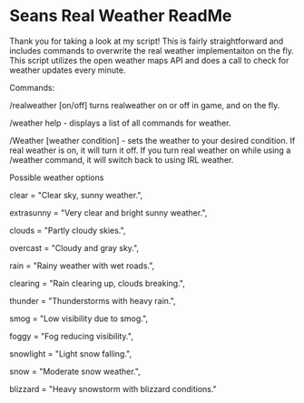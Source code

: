 # Seans Real Weather ReadMe

Thank you for taking a look at my script! This is fairly straightforward and includes commands to overwrite the real weather implementaiton on the fly. This script utilizes the open weather maps API and does a call to check for weather updates every minute. 

Commands:

/realweather [on/off] turns realweather on or off in game, and on the fly. 

/weather help - displays a list of all commands for weather.

/Weather [weather condition] - sets the weather to your desired condition. If real weather is on, it will turn it off. If you turn real weather on while using a /weather command, it will switch back to using IRL weather. 



Possible weather options



clear = "Clear sky, sunny weather.",

extrasunny = "Very clear and bright sunny weather.",

clouds = "Partly cloudy skies.",

overcast = "Cloudy and gray sky.",

rain = "Rainy weather with wet roads.",

clearing = "Rain clearing up, clouds breaking.",

thunder = "Thunderstorms with heavy rain.",

smog = "Low visibility due to smog.",

foggy = "Fog reducing visibility.",

snowlight = "Light snow falling.",

snow = "Moderate snow weather.",

blizzard = "Heavy snowstorm with blizzard conditions."
